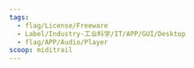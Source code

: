 ```yaml
---
tags:
  - flag/License/Freeware
  - Label/Industry-工业科学/IT/APP/GUI/Desktop
  - flag/APP/Audio/Player
scoop: miditrail
---
```

